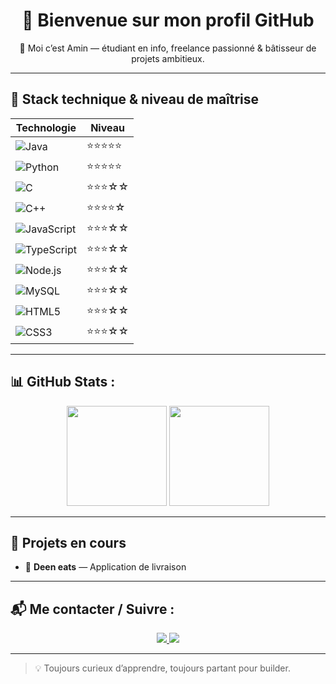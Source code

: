 <h1 align="center">🚀 Bienvenue sur mon profil GitHub</h1>
<p align="center">👋 Moi c’est Amin — étudiant en info, freelance passionné & bâtisseur de projets ambitieux.</p>

---

## 🧰 Stack technique & niveau de maîtrise

| Technologie | Niveau |
|------------|--------|
| ![Java](https://img.shields.io/badge/Java-ED8B00?style=for-the-badge&logo=openjdk&logoColor=white) | ⭐⭐⭐⭐⭐ |
| ![Python](https://img.shields.io/badge/Python-3776AB?style=for-the-badge&logo=python&logoColor=white) | ⭐⭐⭐⭐⭐ |
| ![C](https://img.shields.io/badge/C-00599C?style=for-the-badge&logo=c&logoColor=white) | ⭐⭐⭐☆☆ |
| ![C++](https://img.shields.io/badge/C++-00599C?style=for-the-badge&logo=cplusplus&logoColor=white) | ⭐⭐⭐⭐☆ |
| ![JavaScript](https://img.shields.io/badge/JavaScript-F7DF1E?style=for-the-badge&logo=javascript&logoColor=black) | ⭐⭐⭐☆☆ |
| ![TypeScript](https://img.shields.io/badge/TypeScript-3178C6?style=for-the-badge&logo=typescript&logoColor=white) | ⭐⭐⭐☆☆ |
| ![Node.js](https://img.shields.io/badge/Node.js-339933?style=for-the-badge&logo=nodedotjs&logoColor=white) | ⭐⭐⭐☆☆ |
| ![MySQL](https://img.shields.io/badge/MySQL-005C84?style=for-the-badge&logo=mysql&logoColor=white) | ⭐⭐⭐☆☆ |
| ![HTML5](https://img.shields.io/badge/HTML5-E34F26?style=for-the-badge&logo=html5&logoColor=white) | ⭐⭐⭐☆☆ |
| ![CSS3](https://img.shields.io/badge/CSS3-1572B6?style=for-the-badge&logo=css3&logoColor=white) | ⭐⭐⭐☆☆ |


---

## 📊 GitHub Stats :

<div align="center">
  <img src="https://github-readme-stats.vercel.app/api?username=MINOU1080&show_icons=true&theme=react" height="160px"/>
  <img src="https://github-readme-stats.vercel.app/api/top-langs/?username=MINOU1080&layout=compact&theme=react" height="160px"/>
</div>

---

## 🚧 Projets en cours

- 📱 **Deen eats** — Application de livraison 

---

## 📬 Me contacter / Suivre :

<p align="center">
  <a href="https://www.linkedin.com/in/amin-touimer-418905300/">
    <img src="https://img.shields.io/badge/LinkedIn-0A66C2?style=for-the-badge&logo=linkedin&logoColor=white"/>
  </a>
  <a href="mailto:touimeramin@gmail.com">
    <img src="https://img.shields.io/badge/Email-EA4335?style=for-the-badge&logo=gmail&logoColor=white"/>
  </a>
</p>

---

> 💡 Toujours curieux d’apprendre, toujours partant pour builder.
